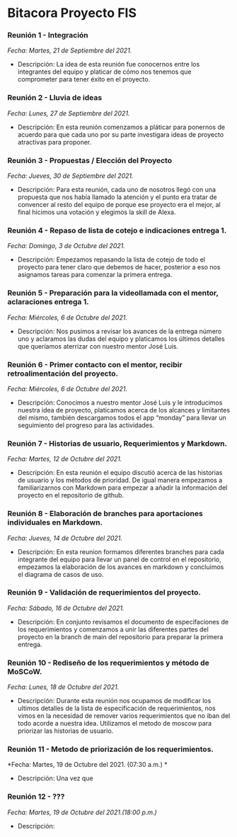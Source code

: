 
# **Bitacora Proyecto FIS**

### Reunión 1 - Integración
*Fecha: Martes, 21 de Septiembre del 2021.*
* Descripción: La idea de esta reunión fue conocernos entre los integrantes del equipo y platicar de cómo nos tenemos que comprometer para tener éxito en el proyecto.


### Reunión 2 - Lluvia de ideas
*Fecha: Lunes, 27 de Septiembre del 2021.*
* Descripción: En esta reunión comenzamos a pláticar para ponernos de acuerdo para que cada uno por su parte investigara ideas de proyecto atractivas para proponer.


### Reunión 3 - Propuestas / Elección del Proyecto
*Fecha: Jueves, 30 de Septiembre del 2021.*
* Descripción: Para esta reunión, cada uno de nosotros llegó con una propuesta que nos había llamado la atención y el punto era tratar de convencer al resto del equipo de porque ese proyecto era el mejor, al final hicimos una votación y elegimos la skill de Alexa.


### Reunión 4 - Repaso de lista de cotejo e indicaciones entrega 1.
*Fecha: Domingo, 3 de Octubre del 2021.*
* Descripción: Empezamos repasando la lista de cotejo de todo el proyecto para tener claro que debemos de hacer, posterior a eso nos asignamos tareas para comenzar la primera entrega.


### Reunión 5 - Preparación para la videollamada con el mentor, aclaraciones entrega 1. 
*Fecha: Miércoles, 6 de Octubre del 2021.*
* Descripción: Nos pusimos a revisar los avances de la entrega número uno y aclaramos las dudas del equipo y platicamos los últimos detalles que queríamos aterrizar con nuestro mentor José Luis.


### Reunión 6 - Primer contacto con el mentor, recibir retroalimentación del proyecto.
*Fecha: Miércoles, 6 de Octubre del 2021.*
* Descripción: Conocimos a nuestro mentor José Luis y le introducimos nuestra idea de proyecto, platicamos acerca de los alcances y limitantes del mismo, también descargamos todos el app “monday” para llevar un seguimiento del progreso para las actividades.


### Reunión 7 - Historias de usuario, Requerimientos y Markdown.
*Fecha: Martes, 12 de Octubre del 2021.*
* Descripción: En esta reunión el equipo discutió acerca de las historias de usuario y los métodos de prioridad. De igual manera empezamos a familiarizarnos con Markdown para empezar a añadir la información del proyecto en el repositorio de github.


### Reunión 8 - Elaboración de branches para aportaciones individuales en Markdown. 
*Fecha: Jueves, 14 de Octubre del 2021.*
* Descripción: En esta reunion formamos diferentes branches para cada integrante del equipo para llevar un panel de control en el repositorio, empezamos la elaboración de los avances en markdown y concluimos el diagrama de casos de uso.


### Reunión 9 - Validación de requerimientos del proyecto.
*Fecha: Sábado, 16 de Octubre del 2021.*
* Descripción: En conjunto revisamos el documento de especifaciones de los requerimientos y comenzamos a unir las diferentes partes del proyecto en la branch de main del repositorio para preparar la primera entrega.


### Reunión 10 - Rediseño de los requerimientos y método de MoSCoW.
*Fecha: Lunes, 18 de Octubre del 2021.*
* Descripción: Durante esta reunión nos ocupamos de modificar los ultimos detalles de la lista de especificación de requerimientos, nos vimos en la necesidad de remover varios requerimientos que no iban del todo acorde a nuestra idea. Utilizamos el metodo de moscow para priorizar las historias de usuario. 


### Reunión 11 - Metodo de priorización de los requerimientos. 
*Fecha: Martes, 19 de Octubre del 2021. (07:30 a.m.) *
* Descripción: Una vez que 

### Reunión 12 - ???
*Fecha: Martes, 19 de Octubre del 2021.(18:00 p.m.)*
* Descripción: 
